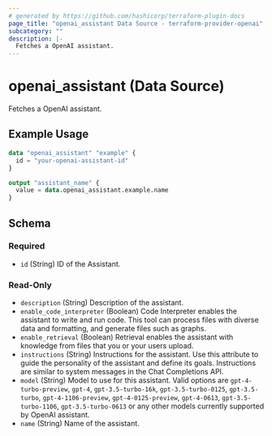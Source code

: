 ```yaml
---
# generated by https://github.com/hashicorp/terraform-plugin-docs
page_title: "openai_assistant Data Source - terraform-provider-openai"
subcategory: ""
description: |-
  Fetches a OpenAI assistant.
---
```


# openai_assistant (Data Source)

Fetches a OpenAI assistant.

## Example Usage

```terraform
data "openai_assistant" "example" {
  id = "your-openai-assistant-id"
}

output "assistant_name" {
  value = data.openai_assistant.example.name
}
```

<!-- schema generated by tfplugindocs -->
## Schema

### Required

- `id` (String) ID of the Assistant.

### Read-Only

- `description` (String) Description of the assistant.
- `enable_code_interpreter` (Boolean) Code Interpreter enables the assistant to write and run code. This tool can process files with diverse data and formatting, and generate files such as graphs.
- `enable_retrieval` (Boolean) Retrieval enables the assistant with knowledge from files that you or your users upload.
- `instructions` (String) Instructions for the assistant. Use this attribute to guide the personality of the assistant and define its goals. Instructions are similar to system messages in the Chat Completions API.
- `model` (String) Model to use for this assistant. Valid options are `gpt-4-turbo-preview`, `gpt-4`, `gpt-3.5-turbo-16k`, `gpt-3.5-turbo-0125`, `gpt-3.5-turbo`, `gpt-4-1106-preview`, `gpt-4-0125-preview`, `gpt-4-0613`, `gpt-3.5-turbo-1106`, `gpt-3.5-turbo-0613` or any other models currently supported by OpenAI assistant.
- `name` (String) Name of the assistant.
